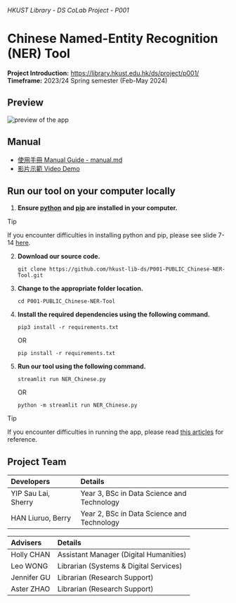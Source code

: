 _HKUST Library - DS CoLab Project - P001_
# Chinese Named-Entity Recognition (NER) Tool

**Project Introduction:**  https://library.hkust.edu.hk/ds/project/p001/  
**Timeframe:** 2023/24 Spring semester (Feb-May 2024)

## Preview

![preview of the app](manual-img/preview_DS-P001.png)

## Manual

+ [使用手冊 Manual Guide - manual.md](https://github.com/hkust-lib-ds/P001-PUBLIC_Chinese-NER-Tool/blob/main/manual.md)
+ [影片示範 Video Demo](https://library.hkust.edu.hk/ds/wp-content/uploads/2024/11/DS-P001_manual_video.mp4)

## Run our tool on your computer locally

1. **Ensure [python](https://www.python.org/downloads/) and [pip](https://pip.pypa.io/en/stable/installation/) are installed in your computer.**

> [!TIP]
> If you encounter difficulties in installing python and pip, please see slide 7-14 [here](https://digitalhumanities.hkust.edu.hk/tutorials/dive-deeper-into-python-and-streamlit-to-create-website-an-advanced-guide-with-demo-code-and-slides/#slides).

2. **Download our source code.**

   ```
   git clone https://github.com/hkust-lib-ds/P001-PUBLIC_Chinese-NER-Tool.git
   ```

3. **Change to the appropriate folder location.**
   ```
   cd P001-PUBLIC_Chinese-NER-Tool
   ```
   
4. **Install the required dependencies using the following command.**

    ```
    pip3 install -r requirements.txt
    ```

    OR

    ```
    pip install -r requirements.txt
    ```

5. **Run our tool using the following command.**

    ```
    streamlit run NER_Chinese.py
    ```

    OR

    ```
    python -m streamlit run NER_Chinese.py
    ```

> [!TIP]
> If you encounter difficulties in running the app, please read [this articles](https://digitalhumanities.hkust.edu.hk/tutorials/learn-python-from-zero-for-absolute-beginner-3-create-website/#view-locally) for reference.



## Project Team

| Developers          | Details                                    |
| :------------------ | :----------------------------------------- |
| YIP Sau Lai, Sherry | Year 3, BSc in Data Science and Technology |
| HAN Liuruo, Berry   | Year 2, BSc in Data Science and Technology |

| Advisers    | Details                                |
| :---------- | :------------------------------------- |
| Holly CHAN  | Assistant Manager (Digital Humanities) |
| Leo WONG    | Librarian (Systems & Digital Services) |
| Jennifer GU | Librarian (Research Support)           |
| Aster ZHAO  | Librarian (Research Support)           |
